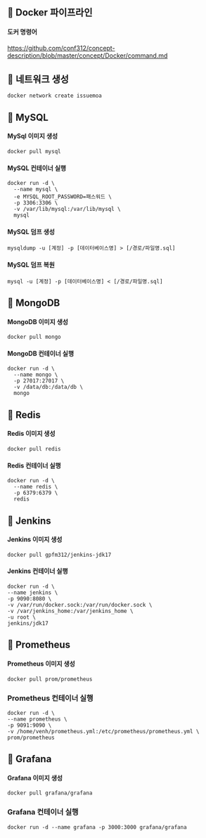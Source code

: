 ## 🧷 Docker 파이프라인
#### 도커 명령어
https://github.com/conf312/concept-description/blob/master/concept/Docker/command.md

## 🌈 네트워크 생성
```
docker network create issuemoa
```

## 🌈 MySQL
#### MySql 이미지 생성
```
docker pull mysql
```

#### MySQL 컨테이너 실행
```
docker run -d \
  --name mysql \
  -e MYSQL_ROOT_PASSWORD=패스워드 \
  -p 3306:3306 \
  -v /var/lib/mysql:/var/lib/mysql \
  mysql
```

#### MySQL 덤프 생성
```
mysqldump -u [계정] -p [데이터베이스명] > [/경로/파일명.sql]
```

#### MySQL 덤프 복원
```
mysql -u [계정] -p [데이터베이스명] < [/경로/파일명.sql]
```

## 🌈 MongoDB
#### MongoDB 이미지 생성
```
docker pull mongo
```
#### MongoDB 컨테이너 실행
```
docker run -d \
  --name mongo \
  -p 27017:27017 \
  -v /data/db:/data/db \
  mongo
```

## 🌈 Redis
#### Redis 이미지 생성
```
docker pull redis
```
#### Redis 컨테이너 실행
```
docker run -d \
  --name redis \
  -p 6379:6379 \
  redis
```

## 🌈 Jenkins
#### Jenkins 이미지 생성
```
docker pull gpfm312/jenkins-jdk17
```

#### Jenkins 컨테이너 실행
```
docker run -d \
--name jenkins \
-p 9090:8080 \
-v /var/run/docker.sock:/var/run/docker.sock \
-v /var/jenkins_home:/var/jenkins_home \
-u root \
jenkins/jdk17
```

## 🌈 Prometheus
#### Prometheus 이미지 생성
```
docker pull prom/prometheus
```

### Prometheus 컨테이너 실행
```
docker run -d \
--name prometheus \
-p 9091:9090 \
-v /home/venh/prometheus.yml:/etc/prometheus/prometheus.yml \
prom/prometheus
```

## 🌈 Grafana
#### Grafana 이미지 생성
```
docker pull grafana/grafana
```

### Grafana 컨테이너 실행
```
docker run -d --name grafana -p 3000:3000 grafana/grafana
```
